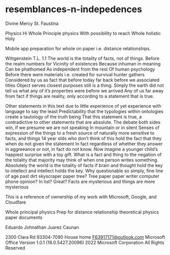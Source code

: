 # resemblances-n-indepedences
Divine Mercy St. Faustina

Physics
Hi
Whole Principle physics
With possibility to reach 
Whole holistic Holy



Mobile app preparation for whole on paper i.e. distance relationships. 

Wittgenstein T.L. 1.1
The world is the totality of facts, not of things.
Before the realm numbers for
Vicinity of existences
Because inhuman in meaning 
Can be phathomed
As independent from the rest 
Of human psychology 
   Before there were materials i.e. created for survival hunter gathers 
Considered by us as fact that before today far back before we associated titles
Object serves closest purposes still is a thing. 
Simply the earth did not tell us what any of it’s properties were before we arrived
Any of us far away from fact if things are reality, only according to a statement that is true.

Other statements in this text  due to little experience of yet experience with language to say the least
Predictability that the typologies within ontologies create a tautology of the truth being 
That this statement is true, a contradictive to other statements that are absolute. 
The debate both sides win, if we presume we are not speaking In mountain or in silent 
Senses of expression of the things to a fresh source of naturally more sensitive to facts, and things
14 year olds who don’t think of this hold the fact that they when do not given the statement 
In fact regardless of whether they answer in aggreeance or not, in fact do not know. Now imagine a younger child’s happiest surprise with a toy gift. What is a fact and thing to the negation of the totality that majority may think of when one person writes something. Absolutely the world is the totality of facts if brain and thought hold the key to intellect and intellect holds the key.
Why questionable so simply, fine line of age past dirt skyscraper paper tree?
Tree paper paper writer computer phone opinion? In list? Great? Facts are mysterious and things are more mysterious 

This is a reference of ownership of my work with Microsoft, Google, and Cloudfare

Whole principal physics
Prep for distance relationship theoretical physics paper documents

Eduardo Johnathan Juarez Caunan

2300 Clara Rd 93304-7090 House home
F63917171@outlook.com
Microsoft Office
Version 1.0.1 (16.0.5427.20096)
2022 Microsoft Corporation
All Rights Reserved

